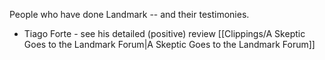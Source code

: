 People who have done Landmark -- and their testimonies.

- Tiago Forte - see his detailed (positive) review [[Clippings/A Skeptic Goes to the Landmark Forum|A Skeptic Goes to the Landmark Forum]]